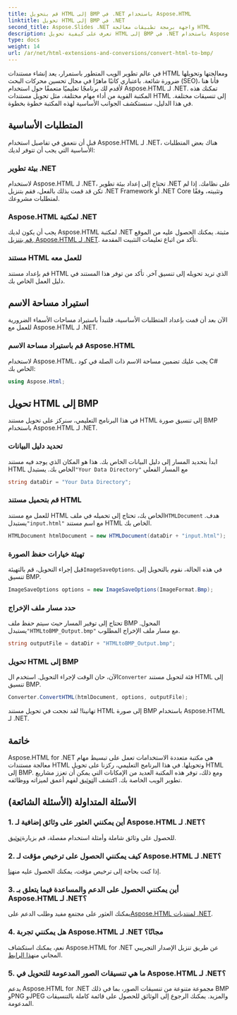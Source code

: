```yaml
---
title: قم بتحويل HTML إلى BMP في .NET باستخدام Aspose.HTML
linktitle: تحويل HTML إلى BMP في .NET
second_title: Aspose.Slides .NET واجهة برمجة تطبيقات معالجة HTML
description: تعرف على كيفية تحويل HTML إلى BMP في .NET باستخدام Aspose.HTML لـ .NET. دليل شامل لمطوري الويب للاستفادة من Aspose.HTML لـ .NET.
type: docs
weight: 14
url: /ar/net/html-extensions-and-conversions/convert-html-to-bmp/
---
```

في عالم تطوير الويب المتطور باستمرار، يعد إنشاء مستندات HTML ومعالجتها وتحويلها ضرورة شائعة. باعتباري كاتبًا ماهرًا في مجال تحسين محركات البحث (SEO)، فأنا هنا لأقدم لك برنامجًا تعليميًا متعمقًا حول استخدام Aspose.HTML لـ .NET. تمكنك هذه المكتبة القوية من أداء مهام مختلفة، مثل تحويل مستندات HTML إلى تنسيقات مختلفة. في هذا الدليل، سنستكشف الجوانب الأساسية لهذه المكتبة خطوة بخطوة.

## المتطلبات الأساسية

قبل أن نتعمق في تفاصيل استخدام Aspose.HTML لـ .NET، هناك بعض المتطلبات الأساسية التي يجب أن تتوفر لديك:

### بيئة تطوير .NET

لاستخدام Aspose.HTML لـ .NET، تحتاج إلى إعداد بيئة تطوير .NET على نظامك. إذا لم تكن قد قمت بذلك بالفعل، فقم بتنزيل .NET Framework أو .NET Core وتثبيته، وفقًا لمتطلبات مشروعك.

### Aspose.HTML لمكتبة .NET

 يجب أن يكون لديك Aspose.HTML لمكتبة .NET مثبتة. يمكنك الحصول عليه من الموقع ,[قم بتنزيل Aspose.HTML لـ .NET](https://releases.aspose.com/html/net/). تأكد من اتباع تعليمات التثبيت المقدمة.

### مستند HTML للعمل معه

قم بإعداد مستند HTML الذي تريد تحويله إلى تنسيق آخر. تأكد من توفر هذا المستند في دليل العمل الخاص بك.

## استيراد مساحة الاسم

الآن بعد أن قمت بإعداد المتطلبات الأساسية، فلنبدأ باستيراد مساحات الأسماء الضرورية للعمل مع Aspose.HTML لـ .NET.

### قم باستيراد مساحة الاسم Aspose.HTML

لاستخدام Aspose.HTML، يجب عليك تضمين مساحة الاسم ذات الصلة في كود C# الخاص بك:

```csharp
using Aspose.Html;
```

## تحويل HTML إلى BMP

في هذا البرنامج التعليمي، سنركز على تحويل مستند HTML إلى تنسيق صورة BMP باستخدام Aspose.HTML لـ .NET.

### تحديد دليل البيانات

ابدأ بتحديد المسار إلى دليل البيانات الخاص بك. هذا هو المكان الذي يوجد فيه مستند HTML الخاص بك. يستبدل`"Your Data Directory"` مع المسار الفعلي

```csharp
string dataDir = "Your Data Directory";
```

### قم بتحميل مستند HTML

 للعمل مع مستند HTML الخاص بك، تحتاج إلى تحميله في ملف`HTMLDocument` هدف. يستبدل`"input.html"` مع اسم مستند HTML الخاص بك.

```csharp
HTMLDocument htmlDocument = new HTMLDocument(dataDir + "input.html");
```

### تهيئة خيارات حفظ الصورة

 قبل إجراء التحويل، قم بالتهيئة`ImageSaveOptions`. في هذه الحالة، نقوم بالتحويل إلى تنسيق BMP.

```csharp
ImageSaveOptions options = new ImageSaveOptions(ImageFormat.Bmp);
```

### حدد مسار ملف الإخراج

 تحتاج إلى توفير المسار حيث سيتم حفظ ملف BMP المحول. يستبدل`"HTMLtoBMP_Output.bmp"` مع مسار ملف الإخراج المطلوب.

```csharp
string outputFile = dataDir + "HTMLtoBMP_Output.bmp";
```

### تحويل HTML إلى BMP

 الآن، حان الوقت لإجراء التحويل. استخدم ال`Converter` فئة لتحويل مستند HTML إلى تنسيق BMP.

```csharp
Converter.ConvertHTML(htmlDocument, options, outputFile);
```

تهانينا! لقد نجحت في تحويل مستند HTML إلى صورة BMP باستخدام Aspose.HTML لـ .NET.

## خاتمة

Aspose.HTML for .NET هي مكتبة متعددة الاستخدامات تعمل على تبسيط مهام معالجة مستندات HTML وتحويلها. في هذا البرنامج التعليمي، ركزنا على تحويل HTML إلى BMP. ومع ذلك، توفر هذه المكتبة العديد من الإمكانات التي يمكن أن تعزز مشاريع تطوير الويب الخاصة بك. اكتشف ال[توثيق](https://reference.aspose.com/html/net/) لفهم أعمق لميزاته ووظائفه.

## الأسئلة المتداولة (الأسئلة الشائعة)

### 1. أين يمكنني العثور على وثائق إضافية لـ Aspose.HTML لـ .NET؟

 للحصول على وثائق شاملة وأمثلة استخدام مفصلة، قم بزيارة[توثيق](https://reference.aspose.com/html/net/).

### 2. كيف يمكنني الحصول على ترخيص مؤقت لـ Aspose.HTML لـ .NET؟

 إذا كنت بحاجة إلى ترخيص مؤقت، يمكنك الحصول عليه من[هنا](https://purchase.aspose.com/temporary-license/).

### 3. أين يمكنني الحصول على الدعم والمساعدة فيما يتعلق بـ Aspose.HTML لـ .NET؟

 يمكنك العثور على مجتمع مفيد وطلب الدعم على[Aspose.HTML لمنتديات .NET](https://forum.aspose.com/).

### 4. هل يمكنني تجربة Aspose.HTML لـ .NET مجانًا؟

 نعم، يمكنك استكشاف Aspose.HTML for .NET عن طريق تنزيل الإصدار التجريبي المجاني من[هذا الرابط](https://releases.aspose.com/).

### 5. ما هي تنسيقات الصور المدعومة للتحويل في Aspose.HTML لـ .NET؟

يدعم Aspose.HTML for .NET مجموعة متنوعة من تنسيقات الصور، بما في ذلك BMP وPNG وJPEG والمزيد. يمكنك الرجوع إلى الوثائق للحصول على قائمة كاملة بالتنسيقات المدعومة.
